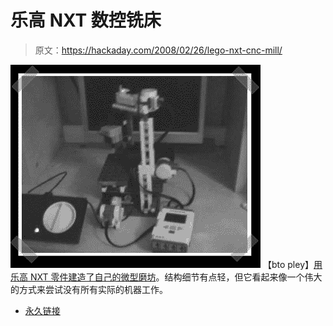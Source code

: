 # 乐高 NXT 数控铣床

> 原文：<https://hackaday.com/2008/02/26/lego-nxt-cnc-mill/>

![](img/fea7bb33c9e97825efa49b3b95cf3d49.png)
【bto pley】[用乐高 NXT 零件建造了自己的微型磨坊](http://www.cnczone.com/forums/showthread.php?t=49803)。结构细节有点轻，但它看起来像一个伟大的方式来尝试没有所有实际的机器工作。

*   [永久链接](http://www.cnczone.com/forums/showthread.php?t=49803)